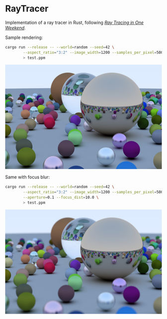 # RayTracer

Implementation of a ray tracer in Rust, following [_Ray Tracing in One Weekend_](https://raytracing.github.io/books/RayTracingInOneWeekend.html).

Sample rendering:

```bash
cargo run --release -- --world=random --seed=42 \
        --aspect_ratio="3:2" --image_width=1200 --samples_per_pixel=500 \
        > test.ppm
```

![Sample rendering](sample.jpg)

Same with focus blur:

```bash
cargo run --release -- --world=random --seed=42 \
        --aspect_ratio="3:2" --image_width=1200 --samples_per_pixel=500 \
        --aperture=0.1 --focus_dist=10.0 \
        > test.ppm
```

![Sample rendering with focus blur](sample_blur.jpg)
